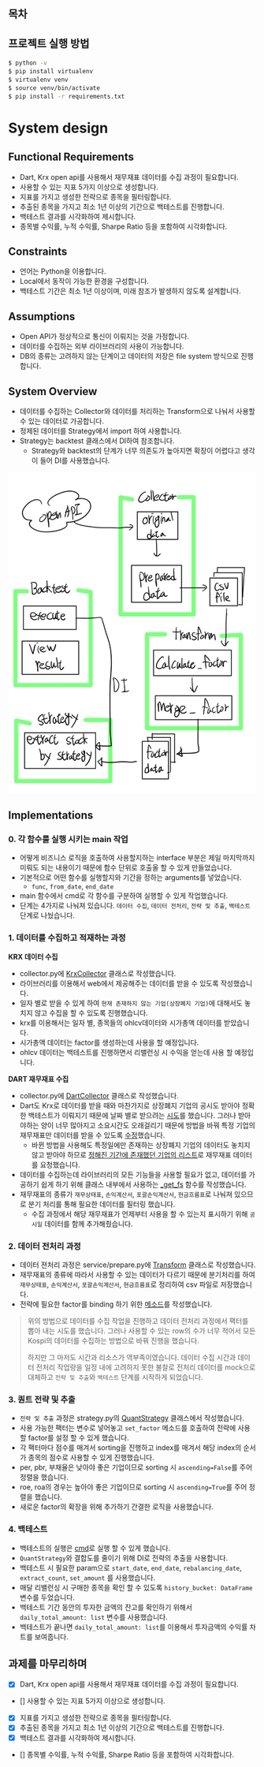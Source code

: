 ## 목차

## 프로젝트 실행 방법

```sh
$ python -v
$ pip install virtualenv
$ virtualenv venv
$ source venv/bin/activate
$ pip install -r requirements.txt
```

# System design

## Functional Requirements

- Dart, Krx open api를 사용해서 재무재표 데이터를 수집 과정이 필요합니다.
- 사용할 수 있는 지표 5가지 이상으로 생성합니다.
- 지표를 가지고 생성한 전략으로 종목을 필터링합니다.
- 추출된 종목을 가지고 최소 1년 이상의 기간으로 백테스트를 진행합니다.
- 백테스트 결과를 시각화하여 제시합니다.
- 종목별 수익률, 누적 수익률, Sharpe Ratio 등을 포함하여 시각화합니다.

## Constraints

- 언어는 Python을 이용합니다.
- Local에서 동작이 가능한 환경을 구성합니다.
- 백테스트 기간은 최소 1년 이상이며, 미래 참조가 발생하지 않도록 설계합니다.

## Assumptions

- Open API가 정상적으로 통신이 이뤄지는 것을 가정합니다.
- 데이터를 수집하는 외부 라이브러리의 사용이 가능합니다.
- DB의 종류는 고려하지 않는 단계이고 데이터의 저장은 file system 방식으로 진행합니다.

## System Overview

- 데이터를 수집하는 Collector와 데이터를 처리하는 Transform으로 나눠서 사용할 수 있는 데이터로 가공합니다.
- 정제된 데이터를 Strategy에서 import 하여 사용합니다.
- Strategy는 backtest 클래스에서 DI하여 참조합니다.
  - Strategy와 backtest의 단계가 너무 의존도가 높아지면 확장이 어렵다고 생각이 들어 DI를 사용했습니다.

![💻 system_overview](./doc/system_overview.jpg)

## Implementations

### 0. 각 함수를 실행 시키는 main 작업

- 어떻게 비즈니스 로직을 호출하여 사용할지하는 interface 부분은 제일 마지막까지 미뤄도 되는 내용이기 때문에 함수 단위로 호출울 할 수 있게 만들었습니다.
- 기본적으로 어떤 함수를 실행할지와 기간을 정하는 arguments를 넣었습니다.
  - `func`, `from_date`, `end_date`
- main 함수에서 cmd로 각 함수를 구분하여 실행할 수 있게 작업했습니다.
- 단계는 4가지로 나눠져 있습니다. `데이터 수집`, `데이터 전처리`, `전략 및 추출`, `백테스트` 단계로 나눴습니다.

### 1. 데이터를 수집하고 적재하는 과정

**KRX 데이터 수집**

- collector.py에 [KrxCollector](service/collector.py#325) 클래스로 작성했습니다.
- 라이브러리를 이용해서 web에서 제공해주는 데이터를 받을 수 있도록 작성했습니다.
- 일자 별로 받을 수 있게 하여 `현재 존재하지 않는 기업(상장폐지 기업)`에 대해서도 놓치지 않고 수집을 할 수 있도록 진행했습니다.
- krx를 이용해서는 일자 별, 종목들의 ohlcv데이터와 시가총액 데이터를 받았습니다.
- 시가총액 데이터는 factor를 생성하는데 사용을 할 예정입니다.
- ohlcv 데이터는 백테스트를 진행하면서 리밸런싱 시 수익을 얻는데 사용 할 예정입니다.

**DART 재무재표 수집**

- collector.py에 [DartCollector](service/collector.py#22) 클래스로 작성했습니다.
- Dart도 Krx로 데이터를 받을 때와 마찬가지로 상장폐지 기업의 공시도 받아야 정확한 백테스트가 이뤄지기 때문에 날짜 별로 받으려는 [시도](service/collector.py#274)를 했습니다. 그러나 받아야하는 양이 너무 많아지고 소요시간도 오래걸리기 때문에 방법을 바꿔 특정 기업의 재무재표만 데이터를 받을 수 있도록 [수정](service/collector.py#274)했습니다.
  - 바뀐 방법을 사용해도 특정일에만 존재하는 상장폐지 기업의 데이터도 놓치지 않고 받아야 하므로 [정해진 기간에 존재했던 기업의 리스트](service/collector.py#226)로 재무재표 데이터를 요청했습니다.
- 데이터를 수집하는데 라이브러리의 모든 기능들을 사용할 필요가 없고, 데이터를 가공하기 쉽게 하기 위해 클래스 내부에서 사용하는 [\_get_fs](service/collector.py#L171) 함수를 작성했습니다.
- 재무재표의 종류가 `재무상태표`, `손익계산서`, `포괄손익계산서`, `현금흐름표`로 나눠져 있으므로 분기 처리를 통해 필요한 데이터를 필터링 했습니다.
  - 수집 과정에서 해당 재무재표가 언제부터 사용을 할 수 있는지 표시하기 위해 `공시일` 데이터를 함께 추가해줬습니다.

### 2. 데이터 전처리 과정

- 데이터 젼처리 과정은 service/prepare.py에 [Transform](service/prepare.py#L8-L9) 클래스로 작성했습니다.
- 재무재표의 종류에 따라서 사용할 수 있는 데이터가 다르기 때문에 분기처리를 하여 `재무상태표`, `손익계산서`, `포괄손익계산서`, `현금흐름표`로 정리하여 csv 파일로 저장했습니다.
- 전략에 필요한 factor를 binding 하기 위한 [메소드](service/prepare.py#L122)를 작성했습니다.

> 위의 방법으로 데이터를 수집 작업을 진행하고 데이터 전처리 과정에서 팩터를 뽑아 내는 시도를 했습니다. 그러나 사용할 수 있는 row의 수가 너무 적어서 모든 Kospi의 데이터를 수집하는 방법으로 바꿔 진행을 했습니다.
>
> 하지만 그 마저도 시간과 리소스가 역부족이였습니다. 데이터 수집 시간과 데이터 전처리 작업량을 일정 내에 고려하지 못한 불찰로 전처리 데이터를 mock으로 대체하고 `전략 및 추출`와 `백테스트` 단계를 시작하게 되었습니다.

### 3. 퀀트 전략 및 추출

- `전략 및 추출` 과정은 strategy.py의 [QuantStrategy](service/strategy.py#L8) 클래스에서 작성했습니다.
- 사용 가능한 팩터는 변수로 넣어놓고 `set_factor` 메소드를 호출하여 전략에 사용할 factor를 설정 할 수 있게 했습니다.
- 각 팩터마다 점수를 매겨서 sorting을 진행하고 index를 매겨서 해당 index의 순서가 종목의 점수로 사용할 수 있게 진행했습니다.
- per, pbr, 부채율은 낮아야 좋은 기업이므로 sorting 시 `ascending=False`를 주어 정렬을 했습니다.
- roe, roa의 경우는 높아야 좋은 기업이므로 sorting 시 `ascending=True`를 주어 정렬을 했습니다.
- 새로운 factor의 확장을 위해 추가하기 간결한 로직을 사용했습니다.

### 4. 백테스트

- 백테스트의 실행은 [cmd](https://vscode.dev/github/sstoneju/test-quant-system/blob/develop/main.py#L87)로 실행 할 수 있게 했습니다.
- `QuantStrategy`와 결합도를 줄이기 위해 DI로 전략의 추출을 사용합니다.
- 백테스트 시 필요한 param으로 `start_date`, `end_date`, `rebalancing_date`, `extract_count`, `set_amount` 를 사용했습니다.
- 매달 리밸런싱 시 구매한 종목을 확인 할 수 있도록 `history_bucket: DataFrame` 변수를 두었습니다.
- 백테스트 기간 동안의 투자한 금액의 잔고를 확인하기 위해서 `daily_total_amount: list` 변수를 사용했습니다.
- 백테스트가 끝나면 `daily_total_amount: list`를 이용해서 투자금액의 수익률 차트를 보여줍니다.

## 과제를 마무리하며

- [x] Dart, Krx open api를 사용해서 재무재표 데이터를 수집 과정이 필요합니다.
- [] 사용할 수 있는 지표 5가지 이상으로 생성합니다.
- [x] 지표를 가지고 생성한 전략으로 종목을 필터링합니다.
- [x] 추출된 종목을 가지고 최소 1년 이상의 기간으로 백테스트를 진행합니다.
- [x] 백테스트 결과를 시각화하여 제시합니다.
- [] 종목별 수익률, 누적 수익률, Sharpe Ratio 등을 포함하여 시각화합니다.
